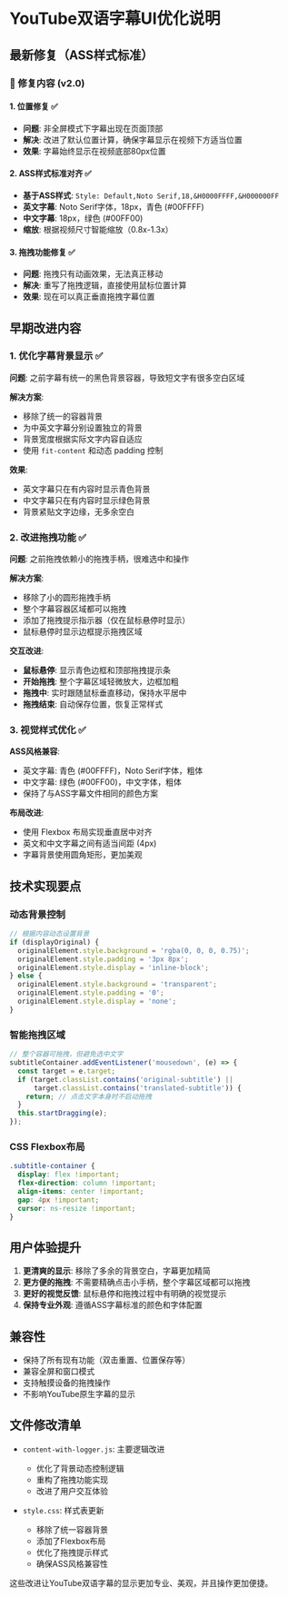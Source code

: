 # YouTube双语字幕UI优化说明

## 最新修复（ASS样式标准）

### 🔧 修复内容 (v2.0)

#### 1. 位置修复 ✅
- **问题**: 非全屏模式下字幕出现在页面顶部
- **解决**: 改进了默认位置计算，确保字幕显示在视频下方适当位置
- **效果**: 字幕始终显示在视频底部80px位置

#### 2. ASS样式标准对齐 ✅
- **基于ASS样式**: `Style: Default,Noto Serif,18,&H0000FFFF,&H000000FF`
- **英文字幕**: Noto Serif字体，18px，青色 (#00FFFF)
- **中文字幕**: 18px，绿色 (#00FF00)
- **缩放**: 根据视频尺寸智能缩放（0.8x-1.3x）

#### 3. 拖拽功能修复 ✅  
- **问题**: 拖拽只有动画效果，无法真正移动
- **解决**: 重写了拖拽逻辑，直接使用鼠标位置计算
- **效果**: 现在可以真正垂直拖拽字幕位置

## 早期改进内容

### 1. 优化字幕背景显示 ✅

**问题**: 之前字幕有统一的黑色背景容器，导致短文字有很多空白区域

**解决方案**:
- 移除了统一的容器背景
- 为中英文字幕分别设置独立的背景
- 背景宽度根据实际文字内容自适应
- 使用 `fit-content` 和动态 padding 控制

**效果**:
- 英文字幕只在有内容时显示青色背景
- 中文字幕只在有内容时显示绿色背景
- 背景紧贴文字边缘，无多余空白

### 2. 改进拖拽功能 ✅

**问题**: 之前拖拽依赖小的拖拽手柄，很难选中和操作

**解决方案**:
- 移除了小的圆形拖拽手柄
- 整个字幕容器区域都可以拖拽
- 添加了拖拽提示指示器（仅在鼠标悬停时显示）
- 鼠标悬停时显示边框提示拖拽区域

**交互改进**:
- **鼠标悬停**: 显示青色边框和顶部拖拽提示条
- **开始拖拽**: 整个字幕区域轻微放大，边框加粗
- **拖拽中**: 实时跟随鼠标垂直移动，保持水平居中
- **拖拽结束**: 自动保存位置，恢复正常样式

### 3. 视觉样式优化 ✅

**ASS风格兼容**:
- 英文字幕: 青色 (#00FFFF)，Noto Serif字体，粗体
- 中文字幕: 绿色 (#00FF00)，中文字体，粗体
- 保持了与ASS字幕文件相同的颜色方案

**布局改进**:
- 使用 Flexbox 布局实现垂直居中对齐
- 英文和中文字幕之间有适当间距 (4px)
- 字幕背景使用圆角矩形，更加美观

## 技术实现要点

### 动态背景控制
```javascript
// 根据内容动态设置背景
if (displayOriginal) {
  originalElement.style.background = 'rgba(0, 0, 0, 0.75)';
  originalElement.style.padding = '3px 8px';
  originalElement.style.display = 'inline-block';
} else {
  originalElement.style.background = 'transparent';
  originalElement.style.padding = '0';
  originalElement.style.display = 'none';
}
```

### 智能拖拽区域
```javascript
// 整个容器可拖拽，但避免选中文字
subtitleContainer.addEventListener('mousedown', (e) => {
  const target = e.target;
  if (target.classList.contains('original-subtitle') || 
      target.classList.contains('translated-subtitle')) {
    return; // 点击文字本身时不启动拖拽
  }
  this.startDragging(e);
});
```

### CSS Flexbox布局
```css
.subtitle-container {
  display: flex !important;
  flex-direction: column !important;
  align-items: center !important;
  gap: 4px !important;
  cursor: ns-resize !important;
}
```

## 用户体验提升

1. **更清爽的显示**: 移除了多余的背景空白，字幕更加精简
2. **更方便的拖拽**: 不需要精确点击小手柄，整个字幕区域都可以拖拽
3. **更好的视觉反馈**: 鼠标悬停和拖拽过程中有明确的视觉提示
4. **保持专业外观**: 遵循ASS字幕标准的颜色和字体配置

## 兼容性

- 保持了所有现有功能（双击重置、位置保存等）
- 兼容全屏和窗口模式
- 支持触摸设备的拖拽操作
- 不影响YouTube原生字幕的显示

## 文件修改清单

- `content-with-logger.js`: 主要逻辑改进
  - 优化了背景动态控制逻辑
  - 重构了拖拽功能实现
  - 改进了用户交互体验
  
- `style.css`: 样式表更新
  - 移除了统一容器背景
  - 添加了Flexbox布局
  - 优化了拖拽提示样式
  - 确保ASS风格兼容性

这些改进让YouTube双语字幕的显示更加专业、美观，并且操作更加便捷。